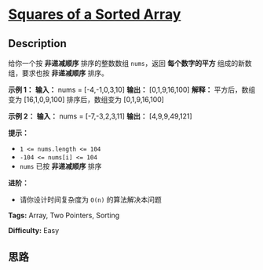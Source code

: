# [Squares of a Sorted Array][title]

## Description

给你一个按 **非递减顺序** 排序的整数数组 `nums`，返回 **每个数字的平方** 组成的新数组，要求也按 **非递减顺序** 排序。

**示例 1：**
            **输入：** nums = [-4,-1,0,3,10]    **输出：** [0,1,9,16,100]    **解释：** 平方后，数组变为 [16,1,0,9,100]    排序后，数组变为 [0,1,9,16,100]

**示例 2：**
            **输入：** nums = [-7,-3,2,3,11]    **输出：** [4,9,9,49,121]    

**提示：**

  * `1 <= nums.length <= 104`
  * `-104 <= nums[i] <= 104`
  * `nums` 已按 **非递减顺序** 排序

**进阶：**

  * 请你设计时间复杂度为 `O(n)` 的算法解决本问题


**Tags:** Array, Two Pointers, Sorting

**Difficulty:** Easy

## 思路

[title]: https://leetcode-cn.com/problems/squares-of-a-sorted-array
